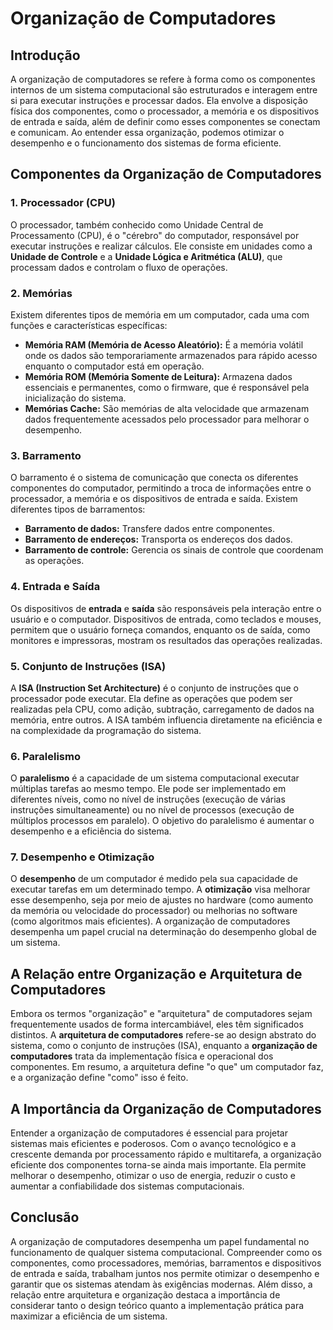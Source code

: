 # Organização de Computadores

## Introdução

A organização de computadores se refere à forma como os componentes internos de um sistema computacional são estruturados e interagem entre si para executar instruções e processar dados. Ela envolve a disposição física dos componentes, como o processador, a memória e os dispositivos de entrada e saída, além de definir como esses componentes se conectam e comunicam. Ao entender essa organização, podemos otimizar o desempenho e o funcionamento dos sistemas de forma eficiente.

## Componentes da Organização de Computadores

### 1. **Processador (CPU)**

O processador, também conhecido como Unidade Central de Processamento (CPU), é o "cérebro" do computador, responsável por executar instruções e realizar cálculos. Ele consiste em unidades como a **Unidade de Controle** e a **Unidade Lógica e Aritmética (ALU)**, que processam dados e controlam o fluxo de operações.

### 2. **Memórias**

Existem diferentes tipos de memória em um computador, cada uma com funções e características específicas:
- **Memória RAM (Memória de Acesso Aleatório):** É a memória volátil onde os dados são temporariamente armazenados para rápido acesso enquanto o computador está em operação.
- **Memória ROM (Memória Somente de Leitura):** Armazena dados essenciais e permanentes, como o firmware, que é responsável pela inicialização do sistema.
- **Memórias Cache:** São memórias de alta velocidade que armazenam dados frequentemente acessados pelo processador para melhorar o desempenho.

### 3. **Barramento**

O barramento é o sistema de comunicação que conecta os diferentes componentes do computador, permitindo a troca de informações entre o processador, a memória e os dispositivos de entrada e saída. Existem diferentes tipos de barramentos:
- **Barramento de dados:** Transfere dados entre componentes.
- **Barramento de endereços:** Transporta os endereços dos dados.
- **Barramento de controle:** Gerencia os sinais de controle que coordenam as operações.

### 4. **Entrada e Saída**

Os dispositivos de **entrada** e **saída** são responsáveis pela interação entre o usuário e o computador. Dispositivos de entrada, como teclados e mouses, permitem que o usuário forneça comandos, enquanto os de saída, como monitores e impressoras, mostram os resultados das operações realizadas.

### 5. **Conjunto de Instruções (ISA)**

A **ISA (Instruction Set Architecture)** é o conjunto de instruções que o processador pode executar. Ela define as operações que podem ser realizadas pela CPU, como adição, subtração, carregamento de dados na memória, entre outros. A ISA também influencia diretamente na eficiência e na complexidade da programação do sistema.

### 6. **Paralelismo**

O **paralelismo** é a capacidade de um sistema computacional executar múltiplas tarefas ao mesmo tempo. Ele pode ser implementado em diferentes níveis, como no nível de instruções (execução de várias instruções simultaneamente) ou no nível de processos (execução de múltiplos processos em paralelo). O objetivo do paralelismo é aumentar o desempenho e a eficiência do sistema.

### 7. **Desempenho e Otimização**

O **desempenho** de um computador é medido pela sua capacidade de executar tarefas em um determinado tempo. A **otimização** visa melhorar esse desempenho, seja por meio de ajustes no hardware (como aumento da memória ou velocidade do processador) ou melhorias no software (como algoritmos mais eficientes). A organização de computadores desempenha um papel crucial na determinação do desempenho global de um sistema.

## A Relação entre Organização e Arquitetura de Computadores

Embora os termos "organização" e "arquitetura" de computadores sejam frequentemente usados de forma intercambiável, eles têm significados distintos. A **arquitetura de computadores** refere-se ao design abstrato do sistema, como o conjunto de instruções (ISA), enquanto a **organização de computadores** trata da implementação física e operacional dos componentes. Em resumo, a arquitetura define "o que" um computador faz, e a organização define "como" isso é feito.

## A Importância da Organização de Computadores

Entender a organização de computadores é essencial para projetar sistemas mais eficientes e poderosos. Com o avanço tecnológico e a crescente demanda por processamento rápido e multitarefa, a organização eficiente dos componentes torna-se ainda mais importante. Ela permite melhorar o desempenho, otimizar o uso de energia, reduzir o custo e aumentar a confiabilidade dos sistemas computacionais.

## Conclusão

A organização de computadores desempenha um papel fundamental no funcionamento de qualquer sistema computacional. Compreender como os componentes, como processadores, memórias, barramentos e dispositivos de entrada e saída, trabalham juntos nos permite otimizar o desempenho e garantir que os sistemas atendam às exigências modernas. Além disso, a relação entre arquitetura e organização destaca a importância de considerar tanto o design teórico quanto a implementação prática para maximizar a eficiência de um sistema.
